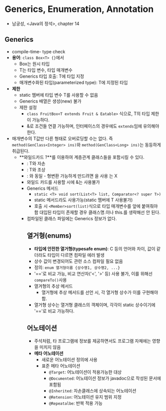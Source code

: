 ﻿# Generics, Enumeration, Annotation
- 남궁성, <Java의 정석>, chapter 14

## Generics
- compile-time- type check
- **용어**: `class Box<T> {}`에서
	- Box는 원시 타입
	- T는 타입 변수, 타입 매개변수
	- Generics 타입 호출: T에 타입 지정 
	- 매개변수화된 타입(parameterized type): T에 지정된 타입
- **제한**
	- static 멤버에 타입 변수 T를 사용할 수 없음
	- Generics 배열은 생성(new) 불가
	- 제한 설정
		- `class FruitBox<T extends Fruit & Eatable>` 식으로, T의 타입 제한이 가능하다.
		- &로 조건들 연결 가능하며, 인터페이스의 경우에도 `extends`임에 유의해야 한다.
- 매개변수의 T값만 다른 형태로 오버로딩할 수는 없다. 즉 `method(GenClass<Integer> ins)`와 `method(GenClass<Long> ins)`는 동등하게 취급된다.
	- **와일드카드 ?**를 이용하여 계층관계 클래스들을 포함시킬 수 있다.
		- <? extends T>: T와 자손
		- <? super T>: T와 조상
		- <?>: <? extends Object>와 동일
			- 형변환 가능하게 만드려면 <?>을 사용 <Object>는 X
		- 와일드 카드를 사용할 시에 &는 사용불가
- Generics 메서드
	- `static <T> void sort(List<T> list, Comparator<? super T>)`
	- static 메서드라도 사용가능(static 멤버에 T 사용불가)
	- 호출 시 `<Member>sort(list)`식으로 타입 매개변수를 앞에 붙여줘야함
대입된 타입이 존재할 경우 클래스명.이나 this.를 생략해선 안 된다.
- 컴파일된 클래스 파일에는 Generics 정보가 없다.

## 열거형(enums)
- **타입에 안전한 열거형(typesafe enum)**: C 등의 언어와 차이, 값이 같더라도 타입이 다르면 컴파일 에러 발생
- 상수 값이 변경되어도 관련 소스 컴파일 필요 없음
- 정의: `enum 열거형이름 {상수명1, 상수명2, ...}`
- '=='로 비교 가능, 비교 연산자('<', '>' 등) 사용 불가, 이를 위해선 `compareTo()`사용
- 열겨형의 추상 메서드
	- 열거형에 추상 메서드를 선언 시,  각 열거형 상수가 이를 구현해야 함.
- 열거형 상수는 열거형 클래스의 객체이며, 각각이 static 상수이기에 '=='로 비교 가능하다.

## 어노테이션
- 주석처럼, 타 프로그램에 정보를 제공하면서도 프로그램 자체에는 영향을 미치지 않음
-  **메타 어노테이션**
	- 새로운 어노테이션 정의에 사용
	- 표준 메타 어노테이션
		- `@Target`: 어노테이션이 적용가능한 대상
		- `@Documented`: 어노테이션 정보가 javadoc으로 작성된 문서에 포함됨
		- `@Inherited`: 자손클래스에 상속되는 어노테이션
		- `@Retension`: 어노테이션 유지 범위 지정
		- `@Repeatalbe`: 반복 적용 가능
